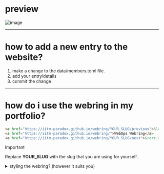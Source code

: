 # preview


![image](https://github.com/user-attachments/assets/2389310e-234d-441c-ab2e-273fce897157)


--- 
# how to add a new entry to the website? 

1. make a change to the data/members.toml file.
2. add your entry/details
3. commit the change

--- 
# how do i use the webring in my portfolio? 

```html
<a href="https://iitm-paradox.github.io/webring/YOUR_SLUG/previous">&larr;</a>
<a href="https://iitm-paradox.github.io/webring/">WebOps Webring</a>
<a href="https://iitm-paradox.github.io/webring/YOUR_SLUG/next">&rarr;</a>
```
>[!IMPORTANT]
> Replace **YOUR_SLUG** with the slug that you are using for yourself.

<details>
<summary>styling the webring? (however it suits you)</summary>

```html
<!-- WebOps Webring Badge -->
<div style="text-align: center; margin: 2rem 0; font-size: 0.95rem; color: gray;">
  <a href="https://iitm-paradox.github.io/webring/YOUR_SLUG/previous" target="_blank" style="margin: 0 0.5rem; text-decoration: none;">&larr;</a>
  <a href="https://iitm-paradox.github.io/webring/" target="_blank" style="margin: 0 0.5rem; text-decoration: none;">WebOps Webring</a>
  <a href="https://iitm-paradox.github.io/webring/YOUR_SLUG/next" target="_blank" style="margin: 0 0.5rem; text-decoration: none;">&rarr;</a>
</div>
   
